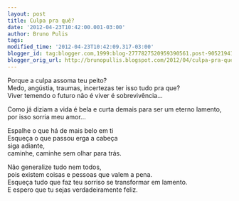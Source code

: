 ```yaml
---
layout: post
title: Culpa pra quê?
date: '2012-04-23T10:42:00.001-03:00'
author: Bruno Pulis
tags: 
modified_time: '2012-04-23T10:42:09.317-03:00'
blogger_id: tag:blogger.com,1999:blog-2777827520959390561.post-9052194104540585291
blogger_orig_url: http://brunopullis.blogspot.com/2012/04/culpa-pra-que.html
---
```


Porque a culpa assoma teu peito?<br />
Medo, angústia, traumas, incertezas ter isso tudo pra que? <br />
Viver temendo o futuro não é viver é sobrevivência...<br />

Como já diziam a vida é bela e curta demais para ser um eterno lamento, <br />
por isso sorria meu amor...<br />

Espalhe o que há de mais belo em ti <br />
Esqueça o que passou erga a cabeça <br />
siga adiante, <br />
caminhe, caminhe sem olhar para trás.<br />

Não generalize tudo nem todos, <br />
pois existem coisas e pessoas que valem a pena.<br />
Esqueça tudo que faz teu sorriso se transformar em lamento.<br />
E espero que tu sejas verdadeiramente feliz.
